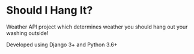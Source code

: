 # Should I Hang It?

Weather API project which determines weather you should hang out your washing outside!

Developed using Django 3+ and Python 3.6+

